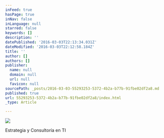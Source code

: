 ```yaml
---
inFeed: true
hasPage: true
inNav: false
inLanguage: null
starred: false
keywords: []
description: ''
datePublished: '2016-03-03T22:13:34.031Z'
dateModified: '2016-03-03T22:12:58.184Z'
title: ''
author: []
authors: []
publisher:
  name: null
  domain: null
  url: null
  favicon: null
sourcePath: _posts/2016-03-03-55293253-5372-4b2a-b77b-91fbe02df2a8.md
published: true
url: 55293253-5372-4b2a-b77b-91fbe02df2a8/index.html
_type: Article

---
```

![](https://the-grid-user-content.s3-us-west-2.amazonaws.com/ea322e08-9b8c-4e5c-9a4c-364d61eccce1.png)

Estrategia y Consultoría en TI